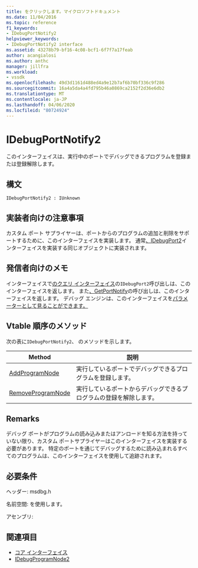 ```yaml
---
title: をクリックします。マイクロソフトドキュメント
ms.date: 11/04/2016
ms.topic: reference
f1_keywords:
- IDebugPortNotify2
helpviewer_keywords:
- IDebugPortNotify2 interface
ms.assetid: 43278b79-bf16-4c08-bcf1-6f7f7a17feab
author: acangialosi
ms.author: anthc
manager: jillfra
ms.workload:
- vssdk
ms.openlocfilehash: 49d3d1161d488ed4a9e12b7af6b70bf336c9f286
ms.sourcegitcommit: 16a4a5da4a4fd795b46a0869ca2152f2d36e6db2
ms.translationtype: MT
ms.contentlocale: ja-JP
ms.lasthandoff: 04/06/2020
ms.locfileid: "80724924"
---
```

# <a name="idebugportnotify2"></a>IDebugPortNotify2
このインターフェイスは、実行中のポートでデバッグできるプログラムを登録または登録解除します。

## <a name="syntax"></a>構文

```
IDebugPortNotify2 : IUnknown
```

## <a name="notes-for-implementers"></a>実装者向けの注意事項
 カスタム ポート サプライヤーは、ポートからのプログラムの追加と削除をサポートするために、このインターフェイスを実装します。 通常[、IDebugPort2](../../../extensibility/debugger/reference/idebugport2.md)インターフェイスを実装する同じオブジェクトに実装されます。

## <a name="notes-for-callers"></a>発信者向けのメモ
 インターフェイスで[のクエリ インターフェイス](/cpp/atl/queryinterface)の`IDebugPort2`呼び出しは、このインターフェイスを返します。 また[、GetPortNotify](../../../extensibility/debugger/reference/idebugdefaultport2-getportnotify.md)の呼び出しは、このインターフェイスを返します。 デバッグ エンジンは、このインターフェイスを[パラメーターとして見ることができます。](../../../extensibility/debugger/reference/idebugprogramprovider2-watchforproviderevents.md)

## <a name="methods-in-vtable-order"></a>Vtable 順序のメソッド
 次の表に`IDebugPortNotify2`、 のメソッドを示します。

|Method|説明|
|------------|-----------------|
|[AddProgramNode](../../../extensibility/debugger/reference/idebugportnotify2-addprogramnode.md)|実行しているポートでデバッグできるプログラムを登録します。|
|[RemoveProgramNode](../../../extensibility/debugger/reference/idebugportnotify2-removeprogramnode.md)|実行しているポートからデバッグできるプログラムの登録を解除します。|

## <a name="remarks"></a>Remarks
 デバッグ ポートがプログラムの読み込みまたはアンロードを知る方法を持っていない限り、カスタム ポートサプライヤーはこのインターフェイスを実装する必要があります。 特定のポートを通じてデバッグするために読み込まれるすべてのプログラムは、このインターフェイスを使用して追跡されます。

## <a name="requirements"></a>必要条件
 ヘッダー: msdbg.h

 名前空間: を使用します。

 アセンブリ:

## <a name="see-also"></a>関連項目
- [コア インターフェイス](../../../extensibility/debugger/reference/core-interfaces.md)
- [IDebugProgramNode2](../../../extensibility/debugger/reference/idebugprogramnode2.md)
